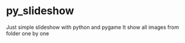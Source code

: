 # py_slideshow
Just simple slideshow with python and pygame
It show all images from folder one by one
